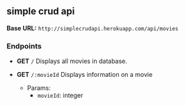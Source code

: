 ## simple crud api

**Base URL:** `http://simplecrudapi.herokuapp.com/api/movies`

### Endpoints
- **GET** `/`
Displays all movies in database.

- **GET** `/:movieId`
Displays information on a movie
    - Params:
        - `movieId`: integer

